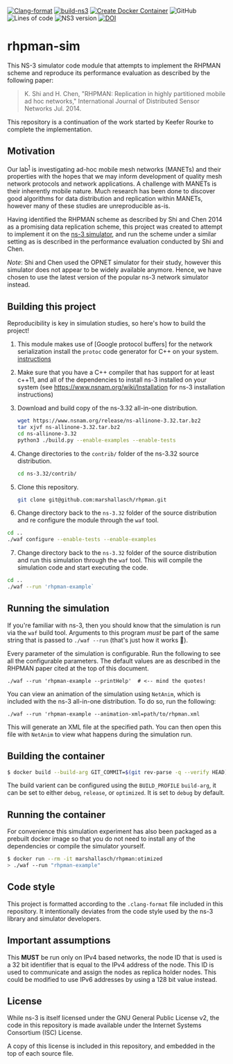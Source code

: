[![Clang-format](https://github.com/MarshallAsch/rhpman/actions/workflows/clang-format.yml/badge.svg)](https://github.com/MarshallAsch/rhpman/actions/workflows/clang-format.yml)
[![build-ns3](https://github.com/MarshallAsch/rhpman/actions/workflows/ns3-build.yml/badge.svg)](https://github.com/MarshallAsch/rhpman/actions/workflows/ns3-build.yml)
[![Create Docker Container](https://github.com/MarshallAsch/rhpman/actions/workflows/deployment.yml/badge.svg)](https://github.com/MarshallAsch/rhpman/actions/workflows/deployment.yml)
![GitHub](https://img.shields.io/github/license/marshallasch/rhpman?style=plastic)
![Lines of code](https://img.shields.io/tokei/lines/github/marshallasch/rhpman?style=plastic)
![NS3 version](https://img.shields.io/badge/NS--3-3.32-blueviolet?style=plastic)
[![DOI](https://zenodo.org/badge/329723579.svg)](https://zenodo.org/badge/latestdoi/329723579)


# rhpman-sim

This NS-3 simulator code module that attempts to implement the RHPMAN scheme
and reproduce its performance evaluation as described by the following paper:

> K. Shi and H. Chen, "RHPMAN: Replication in highly partitioned mobile
> ad hoc networks," International Journal of Distributed Sensor Networks
> Jul. 2014.


This repository is a continuation of the work started by Keefer Rourke to complete
the implementation. 


## Motivation

Our lab<sup>[1]</sup> is investigating ad-hoc mobile mesh networks (MANETs) and
their properties with the hopes that we may inform development of quality mesh
network protocols and network applications.
A challenge with MANETs is their inherently mobile nature.
Much research has been done to discover good algorithms for data distribution
and replication within MANETs, however many of these studies are unreproducible
as-is.

Having identified the RHPMAN scheme as described by Shi and Chen 2014 as a
promising data replication scheme, this project was created to attempt to
implement it on the [ns-3 simulator](https://www.nsnam.org/), and run the scheme
under a similar setting as is described in the performance evaluation conducted
by Shi and Chen.

*Note*: Shi and Chen used the OPNET simulator for their study, however this
simulator does not appear to be widely available anymore. Hence, we have chosen
to use the latest version of the popular ns-3 network simulator instead.

## Building this project

Reproducibility is key in simulation studies, so here's how to build the
project!

 1. This module makes use of [Google protocol buffers] for the network serialization
    install the `protoc` code generator for C++ on your system. [instructions](https://grpc.io/docs/protoc-installation/)
  
 2. Make sure that you have a C++ compiler that has support for at least c++11, and all of the dependencies to install ns-3 installed on your system (see https://www.nsnam.org/wiki/Installation for ns-3 installation instructions)

 3. Download and build copy of the ns-3.32 all-in-one distribution.

    ```sh
    wget https://www.nsnam.org/release/ns-allinone-3.32.tar.bz2
    tar xjvf ns-allinone-3.32.tar.bz2
    cd ns-allinone-3.32
    python3 ./build.py --enable-examples --enable-tests
    ```

 4. Change directories to the `contrib/` folder of the ns-3.32 source
    distribution.

    ```sh
    cd ns-3.32/contrib/
    ```

 5. Clone this repository.

    ```sh
    git clone git@github.com:marshallasch/rhpman.git
    ```

 6. Change directory back to the `ns-3.32` folder of the source distribution
   and re configure the module through the `waf` tool. 

   ```sh
   cd ..
   ./waf configure --enable-tests --enable-examples
   ```

 7. Change directory back to the `ns-3.32` folder of the source distribution
   and run this simulation through the `waf` tool. This will compile the
   simulation code and start executing the code.

   ```sh
   cd ..
   ./waf --run 'rhpman-example`
   ```

## Running the simulation

If you're familiar with ns-3, then you should know that the simulation is run
via the `waf` build tool. Arguments to this program *must* be part of the same
string that is passed to `./waf --run` (that's just how it works :shrug:).

Every parameter of the simulation is configurable. Run the following to see
all the configurable parameters. The default values are as described in the
RHPMAN paper cited at the top of this document.

```
./waf --run 'rhpman-example --printHelp'  # <-- mind the quotes!
```

You can view an animation of the simulation using `NetAnim`, which is included
with the ns-3 all-in-one distribution. To do so, run the following:

```
./waf --run 'rhpman-example --animation-xml=path/to/rhpman.xml
```

This will generate an XML file at the specified path. You can then open this
file with `NetAnim` to view what happens during the simulation run.


## Building the container

```bash
$ docker build --build-arg GIT_COMMIT=$(git rev-parse -q --verify HEAD) --build-arg BUILD_DATE=$(date -u +"%Y-%m-%dT%H:%M:%SZ") -t marshallasch/rhpman:latest .
```

The build varient can be configured using the `BUILD_PROFILE` `build-arg`, it can be set to either `debug`, `release`, or `optimized`.
It is set to `debug` by default.


## Running the container

For convenience this simulation experiment has also been packaged as a prebuilt docker image so that you do not need to install any of the dependencies or compile the simulator yourself. 

```bash
$ docker run --rm -it marshallasch/rhpman:otimized
> ./waf --run "rhpman-example"
```

## Code style

This project is formatted according to the `.clang-format` file included in this
repository. It intentionally deviates from the code style used by the ns-3
library and simulator developers.


## Important assumptions

This **MUST** be run only on IPv4 based networks, the node ID that is used is a 32 bit
identifier that is equal to the IPv4 address of the node.
This ID is used to communicate and assign the nodes as replica holder nodes.
This could be modified to use IPv6 addresses by using a 128 bit value instead. 

## License

While ns-3 is itself licensed under the GNU General Public License v2, the code
in this repository is made available under the Internet Systems Consortium (ISC)
License.

A copy of this license is included in this repository, and embedded in the top
of each source file.

<!-- links -->

[1]: https://danielgillis.wordpress.com/students/
[Google Protbuf]: https://developers.google.com/protocol-buffers
